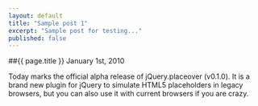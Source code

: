 ```yaml
---
layout: default
title: "Sample post 1"
excerpt: "Sample post for testing..."
published: false
---
```


##{{ page.title }}
January 1st, 2010

Today marks the official alpha release of jQuery.placeover (v0.1.0).  It is a brand new plugin for jQuery to simulate HTML5 placeholders in legacy browsers, but you can also use it with current browsers if you are crazy.